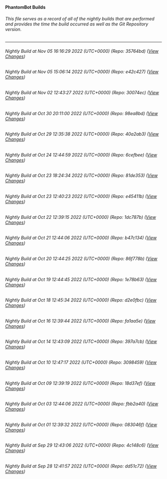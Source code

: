 **PhantomBot Builds**

###### This file serves as a record of all of the nightly builds that are performed and provides the time the build occurred as well as the Git Repository version.
-------------------------------------------------------------------------------------------------------------
###### Nightly Build at Nov 05 16:16:29 2022 (UTC+0000) (Repo: 35764bd) ([View Changes](https://github.com/PhantomBot/PhantomBot/compare/e42c427...35764bd))
###### Nightly Build at Nov 05 15:06:14 2022 (UTC+0000) (Repo: e42c427) ([View Changes](https://github.com/PhantomBot/PhantomBot/compare/30074ec...e42c427))
###### Nightly Build at Nov 02 12:43:27 2022 (UTC+0000) (Repo: 30074ec) ([View Changes](https://github.com/PhantomBot/PhantomBot/compare/98ea8bd...30074ec))
###### Nightly Build at Oct 30 20:11:00 2022 (UTC+0000) (Repo: 98ea8bd) ([View Changes](https://github.com/PhantomBot/PhantomBot/compare/40a2ab3...98ea8bd))
###### Nightly Build at Oct 29 12:35:38 2022 (UTC+0000) (Repo: 40a2ab3) ([View Changes](https://github.com/PhantomBot/PhantomBot/compare/6cefbee...40a2ab3))
###### Nightly Build at Oct 24 12:44:59 2022 (UTC+0000) (Repo: 6cefbee) ([View Changes](https://github.com/PhantomBot/PhantomBot/compare/81de353...6cefbee))
###### Nightly Build at Oct 23 18:24:34 2022 (UTC+0000) (Repo: 81de353) ([View Changes](https://github.com/PhantomBot/PhantomBot/compare/e45411b...81de353))
###### Nightly Build at Oct 23 12:40:23 2022 (UTC+0000) (Repo: e45411b) ([View Changes](https://github.com/PhantomBot/PhantomBot/compare/1dc787b...e45411b))
###### Nightly Build at Oct 22 12:39:15 2022 (UTC+0000) (Repo: 1dc787b) ([View Changes](https://github.com/PhantomBot/PhantomBot/compare/b47c134...1dc787b))
###### Nightly Build at Oct 21 12:44:06 2022 (UTC+0000) (Repo: b47c134) ([View Changes](https://github.com/PhantomBot/PhantomBot/compare/86f778b...b47c134))
###### Nightly Build at Oct 20 12:44:25 2022 (UTC+0000) (Repo: 86f778b) ([View Changes](https://github.com/PhantomBot/PhantomBot/compare/1e78b63...86f778b))
###### Nightly Build at Oct 19 12:44:45 2022 (UTC+0000) (Repo: 1e78b63) ([View Changes](https://github.com/PhantomBot/PhantomBot/compare/d2e0fbc...1e78b63))
###### Nightly Build at Oct 18 12:45:34 2022 (UTC+0000) (Repo: d2e0fbc) ([View Changes](https://github.com/PhantomBot/PhantomBot/compare/fa1aa5e...d2e0fbc))
###### Nightly Build at Oct 16 12:39:44 2022 (UTC+0000) (Repo: fa1aa5e) ([View Changes](https://github.com/PhantomBot/PhantomBot/compare/397a7cb...fa1aa5e))
###### Nightly Build at Oct 14 12:43:09 2022 (UTC+0000) (Repo: 397a7cb) ([View Changes](https://github.com/PhantomBot/PhantomBot/compare/3098459...397a7cb))
###### Nightly Build at Oct 10 12:47:17 2022 (UTC+0000) (Repo: 3098459) ([View Changes](https://github.com/PhantomBot/PhantomBot/compare/18d37ef...3098459))
###### Nightly Build at Oct 09 12:39:19 2022 (UTC+0000) (Repo: 18d37ef) ([View Changes](https://github.com/PhantomBot/PhantomBot/compare/fbb2a40...18d37ef))
###### Nightly Build at Oct 03 12:44:06 2022 (UTC+0000) (Repo: fbb2a40) ([View Changes](https://github.com/PhantomBot/PhantomBot/compare/083046f...fbb2a40))
###### Nightly Build at Oct 01 12:39:32 2022 (UTC+0000) (Repo: 083046f) ([View Changes](https://github.com/PhantomBot/PhantomBot/compare/4c148c6...083046f))
###### Nightly Build at Sep 29 12:43:06 2022 (UTC+0000) (Repo: 4c148c6) ([View Changes](https://github.com/PhantomBot/PhantomBot/compare/dd51c72...4c148c6))
###### Nightly Build at Sep 28 12:41:57 2022 (UTC+0000) (Repo: dd51c72) ([View Changes](https://github.com/PhantomBot/PhantomBot/compare/493a091...dd51c72))

